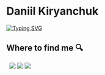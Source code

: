# Daniil Kiryanchuk

[![Typing SVG](https://readme-typing-svg.herokuapp.com?pause=300&color=6667AB&lines=Hi+there!+I'm+Daniil;iOS+Developer)](https://git.io/typing-svg)

## Where to find me 🔍 
&nbsp;
[<img src="https://img.shields.io/badge/linkedin-%230077B5.svg?style=for-the-badge&logo=linkedin&logoColor=white" />](https://www.linkedin.com/in/daniil-kiryanchuk-a629851b3/)
[<img src="https://img.shields.io/badge/Telegram-2CA5E0?style=for-the-badge&logo=telegram&logoColor=white" />](https://t.me/aerowow)
[<img src="https://img.shields.io/badge/Twitter-%231DA1F2.svg?style=for-the-badge&logo=Twitter&logoColor=white" />](https://twitter.com/aero_kir)
